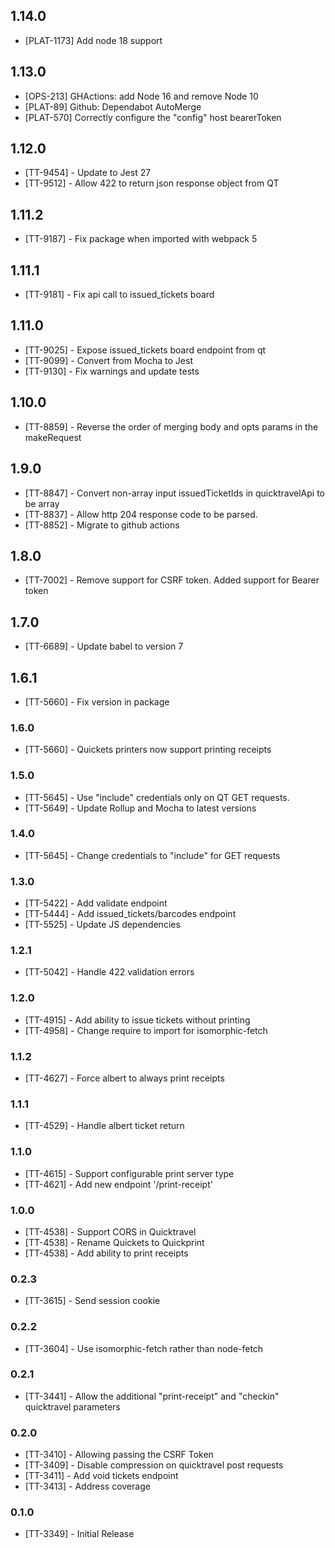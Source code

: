 ## 1.14.0

- [PLAT-1173] Add node 18 support

## 1.13.0

- [OPS-213] GHActions: add Node 16 and remove Node 10
- [PLAT-89] Github: Dependabot AutoMerge
- [PLAT-570] Correctly configure the "config" host bearerToken

## 1.12.0

- [TT-9454] - Update to Jest 27
- [TT-9512] - Allow 422 to return json response object from QT

## 1.11.2

- [TT-9187] - Fix package when imported with webpack 5

## 1.11.1

- [TT-9181] - Fix api call to issued_tickets board

## 1.11.0

- [TT-9025] - Expose issued_tickets board endpoint from qt
- [TT-9099] - Convert from Mocha to Jest
- [TT-9130] - Fix warnings and update tests

## 1.10.0

- [TT-8859] - Reverse the order of merging body and opts params in the makeRequest

## 1.9.0

- [TT-8847] - Convert non-array input issuedTicketIds in quicktravelApi to be array
- [TT-8837] - Allow http 204 response code to be parsed.
- [TT-8852] - Migrate to github actions

## 1.8.0

- [TT-7002] - Remove support for CSRF token. Added support for Bearer token

## 1.7.0

- [TT-6689] - Update babel to version 7

## 1.6.1

- [TT-5660] - Fix version in package

### 1.6.0

- [TT-5660] - Quickets printers now support printing receipts

### 1.5.0

- [TT-5645] - Use "include" credentials only on QT GET requests.
- [TT-5649] - Update Rollup and Mocha to latest versions

### 1.4.0

- [TT-5645] - Change credentials to "include" for GET requests

### 1.3.0

- [TT-5422] - Add validate endpoint
- [TT-5444] - Add issued_tickets/barcodes endpoint
- [TT-5525] - Update JS dependencies

### 1.2.1

- [TT-5042] - Handle 422 validation errors

### 1.2.0

- [TT-4915] - Add ability to issue tickets without printing
- [TT-4958] - Change require to import for isomorphic-fetch

### 1.1.2

- [TT-4627] - Force albert to always print receipts

### 1.1.1

- [TT-4529] - Handle albert ticket return

### 1.1.0

- [TT-4615] - Support configurable print server type
- [TT-4621] - Add new endpoint '/print-receipt'

### 1.0.0

- [TT-4538] - Support CORS in Quicktravel
- [TT-4538] - Rename Quickets to Quickprint
- [TT-4538] - Add ability to print receipts

### 0.2.3

- [TT-3615] - Send session cookie

### 0.2.2

- [TT-3604] - Use isomorphic-fetch rather than node-fetch

### 0.2.1

- [TT-3441] - Allow the additional "print-receipt" and "checkin" quicktravel parameters

### 0.2.0

- [TT-3410] - Allowing passing the CSRF Token
- [TT-3409] - Disable compression on quicktravel post requests
- [TT-3411] - Add void tickets endpoint
- [TT-3413] - Address coverage

### 0.1.0

- [TT-3349] - Initial Release

